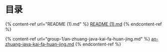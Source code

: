 # 目录

####

{% content-ref url="README (1).md" %}
[README (1).md](<README (1).md>)
{% endcontent-ref %}



{% content-ref url="group-1/an-zhuang-java-kai-fa-huan-jing.md" %}
[an-zhuang-java-kai-fa-huan-jing.md](group-1/an-zhuang-java-kai-fa-huan-jing.md)
{% endcontent-ref %}
